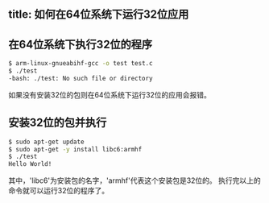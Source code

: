 title: 如何在64位系统下运行32位应用
---

## 在64位系统下执行32位的程序

```bash
$ arm-linux-gnueabihf-gcc -o test test.c
$ ./test   
-bash: ./test: No such file or directory
```
如果没有安装32位的包则在64位系统下运行32位的应用会报错。

## 安装32位的包并执行

```bash
$ sudo apt-get update
$ sudo apt-get -y install libc6:armhf
$ ./test  
Hello World!
```
其中，'libc6'为安装包的名字，'armhf'代表这个安装包是32位的。
执行完以上的命令就可以运行32位的程序了。


